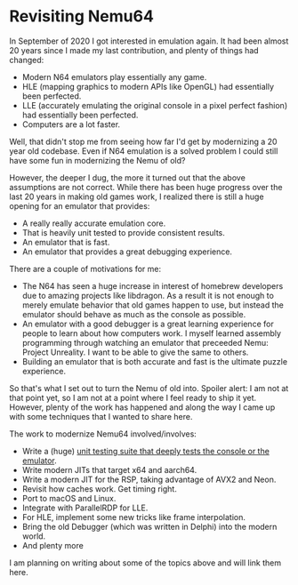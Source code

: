 # Revisiting Nemu64

In September of 2020 I got interested in emulation again. It had been almost 20 years since I made my last contribution, and plenty of things had changed:

* Modern N64 emulators play essentially any game.
* HLE (mapping graphics to modern APIs like OpenGL) had essentially been perfected.
* LLE (accurately emulating the original console in a pixel perfect fashion) had essentially been perfected.
* Computers are a lot faster.

Well, that didn't stop me from seeing how far I'd get by modernizing a 20 year old codebase. Even if N64 emulation is a solved problem I could still have some fun in modernizing the Nemu of old?

However, the deeper I dug, the more it turned out that the above assumptions are not correct. While there has been huge progress over the last 20 years in making old games work, I realized there is still a huge opening for an emulator that provides:

* A really really accurate emulation core.
* That is heavily unit tested to provide consistent results.
* An emulator that is fast.
* An emulator that provides a great debugging experience.

There are a couple of motivations for me:
 * The N64 has seen a huge increase in interest of homebrew developers due to amazing projects like libdragon. As a result it is not enough to merely emulate behavior that old games happen to use, but instead the emulator should behave as much as the console as possible.
 * An emulator with a good debugger is a great learning experience for people to learn about how computers work. I myself learned assembly programming through watching an emulator that preceeded Nemu: Project Unreality. I want to be able to give the same to others.
 * Building an emulator that is both accurate and fast is the ultimate puzzle experience.

So that's what I set out to turn the Nemu of old into. Spoiler alert: I am not at that point yet, so I am not at a point where I feel ready to ship it yet. However, plenty of the work has happened and along the way I came up with some techniques that I wanted to share here.

The work to modernize Nemu64 involved/involves:
* Write a (huge) [unit testing suite that deeply tests the console or the emulator](02-test-everything.md).
* Write modern JITs that target x64 and aarch64.
* Write a modern JIT for the RSP, taking advantage of AVX2 and Neon.
* Revisit how caches work. Get timing right.
* Port to macOS and Linux.
* Integrate with ParallelRDP for LLE.
* For HLE, implement some new tricks like frame interpolation.
* Bring the old Debugger (which was written in Delphi) into the modern world.
* And plenty more

I am planning on writing about some of the topics above and will link them here.
